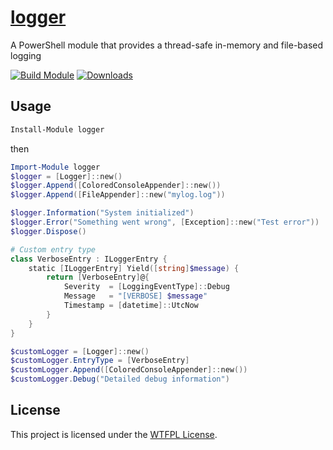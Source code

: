 ﻿
# [logger](https://www.powershellgallery.com/packages/logger)

A PowerShell module that provides a thread-safe in-memory and file-based logging

[![Build Module](https://github.com/chadnpc/logger/actions/workflows/build_module.yaml/badge.svg)](https://github.com/chadnpc/logger/actions/workflows/build_module.yaml)
[![Downloads](https://img.shields.io/powershellgallery/dt/logger.svg?style=flat&logo=powershell&color=blue)](https://www.powershellgallery.com/packages/logger)

## Usage

```PowerShell
Install-Module logger
```

then

```PowerShell
Import-Module logger
$logger = [Logger]::new()
$logger.Append([ColoredConsoleAppender]::new())
$logger.Append([FileAppender]::new("mylog.log"))

$logger.Information("System initialized")
$logger.Error("Something went wrong", [Exception]::new("Test error"))
$logger.Dispose()

# Custom entry type
class VerboseEntry : ILoggerEntry {
    static [ILoggerEntry] Yield([string]$message) {
        return [VerboseEntry]@{
            Severity  = [LoggingEventType]::Debug
            Message   = "[VERBOSE] $message"
            Timestamp = [datetime]::UtcNow
        }
    }
}

$customLogger = [Logger]::new()
$customLogger.EntryType = [VerboseEntry]
$customLogger.Append([ColoredConsoleAppender]::new())
$customLogger.Debug("Detailed debug information")
```

## License

This project is licensed under the [WTFPL License](LICENSE).
